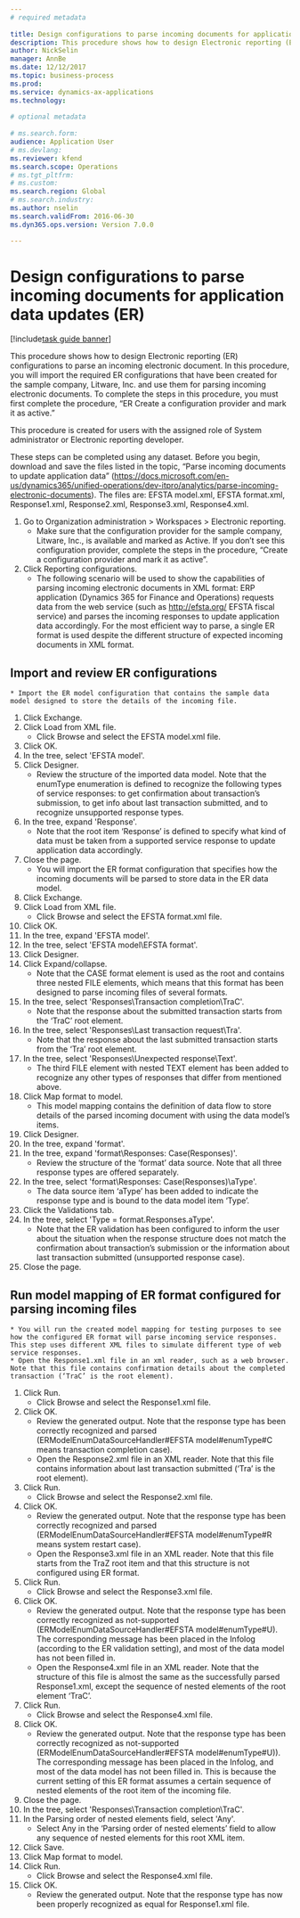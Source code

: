 ```yaml
--- 
# required metadata 
 
title: Design configurations to parse incoming documents for application data updates (ER)
description: This procedure shows how to design Electronic reporting (ER) configurations to parse an incoming electronic document. 
author: NickSelin
manager: AnnBe 
ms.date: 12/12/2017
ms.topic: business-process 
ms.prod:  
ms.service: dynamics-ax-applications 
ms.technology:  
 
# optional metadata 
 
# ms.search.form:   
audience: Application User 
# ms.devlang:  
ms.reviewer: kfend
ms.search.scope: Operations 
# ms.tgt_pltfrm:  
# ms.custom:  
ms.search.region: Global
# ms.search.industry: 
ms.author: nselin
ms.search.validFrom: 2016-06-30 
ms.dyn365.ops.version: Version 7.0.0 

---
```

# Design configurations to parse incoming documents for application data updates (ER)

[!include[task guide banner](../../includes/task-guide-banner.md)]

This procedure shows how to design Electronic reporting (ER) configurations to parse an incoming electronic document. In this procedure, you will import the required ER configurations that have been created for the sample company, Litware, Inc. and use them for parsing incoming electronic documents. To complete the steps in this procedure, you must first complete the procedure, “ER Create a configuration provider and mark it as active.”

This procedure is created for users with the assigned role of System administrator or Electronic reporting developer. 

These steps can be completed using any dataset. Before you begin, download and save the files listed in the topic, “Parse incoming documents to update application data” (https://docs.microsoft.com/en-us/dynamics365/unified-operations/dev-itpro/analytics/parse-incoming-electronic-documents). The files are: EFSTA model.xml, EFSTA format.xml, Response1.xml, Response2.xml, Response3.xml, Response4.xml.

1. Go to Organization administration > Workspaces > Electronic reporting.
    * Make sure that the configuration provider for the sample company, Litware, Inc., is available and marked as Active. If you don’t see this configuration provider, complete the steps in the procedure, “Create a configuration provider and mark it as active”.  
2. Click Reporting configurations.
    * The following scenario will be used to show the capabilities of parsing incoming electronic documents in XML format: ERP application (Dynamics 365 for Finance and Operations)  requests data from the web service (such as http://efsta.org/ EFSTA fiscal service) and parses the incoming responses to update application data accordingly. For the most efficient way to parse, a single ER format is used despite the different structure of expected incoming documents in XML format.   

## Import and review ER configurations
    * Import the ER model configuration that contains the sample data model designed to store the details of the incoming file.  
1. Click Exchange.
2. Click Load from XML file.
    * Click Browse and select the EFSTA model.xml file.  
3. Click OK.
4. In the tree, select 'EFSTA model'.
5. Click Designer.
    * Review the structure of the imported data model. Note that the enumType enumeration is defined to recognize the following types of service responses: to get confirmation about transaction’s submission, to get info about last transaction submitted, and to recognize unsupported response types.   
6. In the tree, expand 'Response'.
    * Note that the root item ‘Response’ is defined to specify what kind of data must be taken from a supported service response to update application data accordingly.   
7. Close the page.
    * You will import the ER format configuration that specifies how the incoming documents will be parsed to store data in the ER data model.   
8. Click Exchange.
9. Click Load from XML file.
    * Click Browse and select the EFSTA format.xml file.  
10. Click OK.
11. In the tree, expand 'EFSTA model'.
12. In the tree, select 'EFSTA model\EFSTA format'.
13. Click Designer.
14. Click Expand/collapse.
    * Note that the CASE format element is used as the root and contains three nested FILE elements, which means that this format has been designed to parse incoming files of several formats.  
15. In the tree, select 'Responses\Transaction completion\TraC'.
    * Note that the response about the submitted transaction starts from the ‘TraC’ root element.   
16. In the tree, select 'Responses\Last transaction request\Tra'.
    * Note that the response about the last submitted transaction starts from the ‘Tra’ root element.   
17. In the tree, select 'Responses\Unexpected response\Text'.
    * The third FILE element with nested TEXT element has been added to recognize any other types of responses that differ from mentioned above.   
18. Click Map format to model.
    * This model mapping contains the definition of data flow to store details of the parsed incoming document with using the data model’s items.  
19. Click Designer.
20. In the tree, expand 'format'.
21. In the tree, expand 'format\Responses: Case(Responses)'.
    * Review the structure of the ‘format’ data source. Note that all three response types are offered separately.   
22. In the tree, select 'format\Responses: Case(Responses)\aType'.
    * The data source item ‘aType’ has been added to indicate the response type and is bound to the data model item ‘Type’.  
23. Click the Validations tab.
24. In the tree, select 'Type = format.Responses.aType'.
    * Note that the ER validation has been configured to inform the user about the situation when the response structure does not match the confirmation about transaction’s submission or the information about last transaction submitted (unsupported response case).   
25. Close the page.

## Run model mapping of ER format configured for parsing incoming files
    * You will run the created model mapping for testing purposes to see how the configured ER format will parse incoming service responses. This step uses different XML files to simulate different type of web service responses.   
    * Open the Response1.xml file in an xml reader, such as a web browser. Note that this file contains confirmation details about the completed transaction (‘TraC’ is the root element).   
1. Click Run.
    * Click Browse and select the Response1.xml file.  
2. Click OK.
    * Review the generated output. Note that the response type has been correctly recognized and parsed (ERModelEnumDataSourceHandler#EFSTA model#enumType#C means transaction completion case).   
    * Open the Response2.xml file in an XML reader. Note that this file contains information about last transaction submitted (‘Tra’ is the root element).   
3. Click Run.
    * Click Browse and select the Response2.xml file.  
4. Click OK.
    * Review the generated output. Note that the response type has been correctly recognized and parsed (ERModelEnumDataSourceHandler#EFSTA model#enumType#R means system restart case).   
    * Open the Response3.xml file in an XML reader. Note that this file starts from the TraZ root item and that this structure is not configured using ER format.   
5. Click Run.
    * Click Browse and select the Response3.xml file.  
6. Click OK.
    * Review the generated output. Note that the response type has been correctly recognized as not-supported (ERModelEnumDataSourceHandler#EFSTA model#enumType#U). The corresponding message has been placed in the Infolog (according to the ER validation setting), and most of the data model has not been filled in.   
    * Open the Response4.xml file in an XML reader. Note that the structure of this file is almost the same as the successfully parsed Response1.xml, except the sequence of nested elements of the root element ‘TraC’.   
7. Click Run.
    * Click Browse and select the Response4.xml file.  
8. Click OK.
    * Review the generated output. Note that the response type has been correctly recognized as not-supported (ERModelEnumDataSourceHandler#EFSTA model#enumType#U)). The corresponding message has been placed in the Infolog, and most of the data model has not been filled in. This is because the current setting of this ER format assumes a certain sequence of nested elements of the root item of the incoming file.   
9. Close the page.
10. In the tree, select 'Responses\Transaction completion\TraC'.
11. In the Parsing order of nested elements field, select 'Any'.
    * Select Any in the ‘Parsing order of nested elements’ field to allow any sequence of nested elements for this root XML item.  
12. Click Save.
13. Click Map format to model.
14. Click Run.
    * Click Browse and select the Response4.xml file.  
15. Click OK.
    * Review the generated output. Note that the response type has now been properly recognized as equal for Response1.xml file.  


